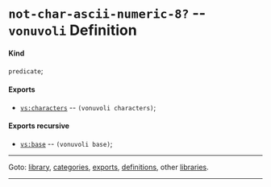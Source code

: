 

<a id='definition__vonuvoli__not-char-ascii-numeric-8_3f'></a>

# `not-char-ascii-numeric-8?` -- `vonuvoli` Definition


<a id='definition__vonuvoli__not-char-ascii-numeric-8_3f__kind'></a>

#### Kind

`predicate`;


<a id='definition__vonuvoli__not-char-ascii-numeric-8_3f__exports'></a>

#### Exports

 * [`vs:characters`](../../vonuvoli/exports/vs_3a_characters.md#export__vonuvoli__vs_3a_characters) -- `(vonuvoli characters)`;


<a id='definition__vonuvoli__not-char-ascii-numeric-8_3f__exports-recursive'></a>

#### Exports recursive

 * [`vs:base`](../../vonuvoli/exports/vs_3a_base.md#export__vonuvoli__vs_3a_base) -- `(vonuvoli base)`;

----

Goto: [library](../../vonuvoli/_index.md#library__vonuvoli), [categories](../../vonuvoli/categories/_index.md#toc__vonuvoli__categories), [exports](../../vonuvoli/exports/_index.md#toc__vonuvoli__exports), [definitions](../../vonuvoli/definitions/_index.md#toc__vonuvoli__definitions), other [libraries](../../_libraries.md#toc__libraries).

----

